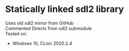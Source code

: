 # Statically linked sdl2 library
Uses old sdl2 mirror from GitHub  
Commented Directx from sdl2 submodule  
Tested on: 
 * Windows 10, CLion 2020.2.4